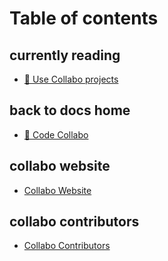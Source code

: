 # Table of contents

## currently reading

* [🎁 Use Collabo projects](README.md)

## back to docs home

* [👋 Code Collabo](https://code-collabo.gitbook.io/docs/)

## collabo website

* [Collabo Website](https://code-collabo.gitbook.io/docs/)

## collabo contributors

* [Collabo Contributors](https://github.com/code-collabo/.github#collabo-contributors)
